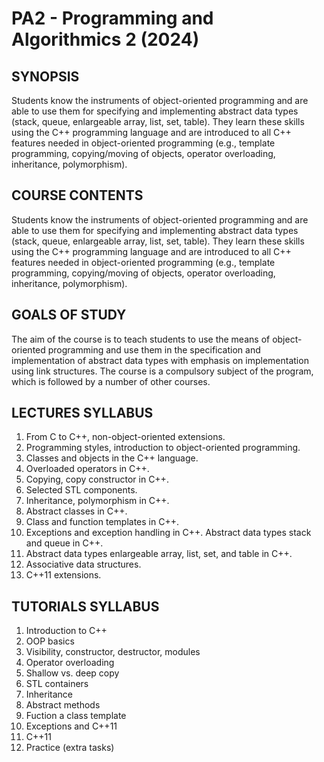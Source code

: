 # PA2 - Programming and Algorithmics 2 (2024)

## SYNOPSIS
Students know the instruments of object-oriented programming and are able to use them for specifying and implementing abstract data types (stack, queue, enlargeable array, list, set, table). They learn these skills using the C++ programming language and are introduced to all C++ features needed in object-oriented programming (e.g., template programming, copying/moving of objects, operator overloading, inheritance, polymorphism).

## COURSE CONTENTS
Students know the instruments of object-oriented programming and are able to use them for specifying and implementing abstract data types (stack, queue, enlargeable array, list, set, table). They learn these skills using the C++ programming language and are introduced to all C++ features needed in object-oriented programming (e.g., template programming, copying/moving of objects, operator overloading, inheritance, polymorphism).

## GOALS OF STUDY
The aim of the course is to teach students to use the means of object-oriented programming and use them in the specification and implementation of abstract data types with emphasis on implementation using link structures. The course is a compulsory subject of the program, which is followed by a number of other courses.

## LECTURES SYLLABUS
1. From C to C++, non-object-oriented extensions.
2. Programming styles, introduction to object-oriented programming.
3. Classes and objects in the C++ language.
4. Overloaded operators in C++.
5. Copying, copy constructor in C++.
6. Selected STL components.
7. Inheritance, polymorphism in C++.
8. Abstract classes in C++.
9. Class and function templates in C++.
10. Exceptions and exception handling in C++. Abstract data
types stack and queue in C++.
11. Abstract data types enlargeable array, list, set, and table in C++.
12. Associative data structures.
13. C++11 extensions.

## TUTORIALS SYLLABUS
1. Introduction to C++
2. OOP basics
3. Visibility, constructor, destructor, modules
4. Operator overloading
5. Shallow vs. deep copy
6. STL containers
7. Inheritance
8. Abstract methods
9. Fuction a class template
10. Exceptions and C++11
11. C++11
12. Practice (extra tasks)
